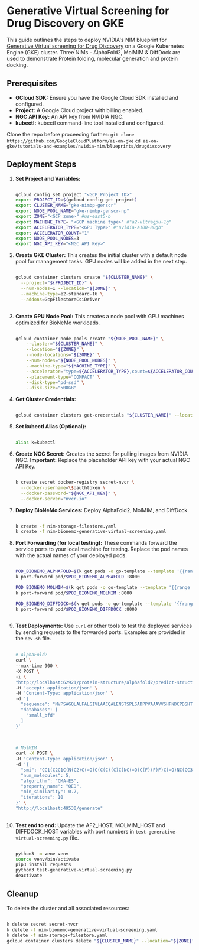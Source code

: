 # Generative Virtual Screening for Drug Discovery on GKE

This guide outlines the steps to deploy NVIDIA's NIM blueprint for [Generative Virtual screening for Drug Discovery](https://build.nvidia.com/nvidia/generative-virtual-screening-for-drug-discovery) on a Google Kubernetes Engine (GKE) cluster. Three NIMs - AlphaFold2, MolMIM & DiffDock are used to demonstrate Protein folding, molecular generation and protein docking.

## Prerequisites

* **GCloud SDK:** Ensure you have the Google Cloud SDK installed and configured.
* **Project:**  A Google Cloud project with billing enabled.
* **NGC API Key:** An API key from NVIDIA NGC.
* **kubectl:**  kubectl command-line tool installed and configured.

Clone the repo before proceeding further:
`git clone https://github.com/GoogleCloudPlatform/ai-on-gke`
`cd ai-on-gke/tutorials-and-examples/nvidia-nim/blueprints/drugdiscovery`

## Deployment Steps

1. **Set Project and Variables:**

    ```bash

    gcloud config set project "<GCP Project ID>"
    export PROJECT_ID=$(gcloud config get project)
    export CLUSTER_NAME="gke-nimbp-genscr"
    export NODE_POOL_NAME="gke-nimbp-genscr-np"
    export ZONE="<GCP zone>" #us-east5-b
    export MACHINE_TYPE= "<GCP machine type>" #"a2-ultragpu-1g"
    export ACCELERATOR_TYPE="<GPU Type>" #"nvidia-a100-80gb"
    export ACCELERATOR_COUNT="1"
    export NODE_POOL_NODES=3
    export NGC_API_KEY="<NGC API Key>"

    ```

2. **Create GKE Cluster:** This creates the initial cluster with a default node pool for management tasks. GPU nodes will be added in the next step.

    ```bash

    gcloud container clusters create "${CLUSTER_NAME}" \
      --project="${PROJECT_ID}" \
      --num-nodes=1 --location="${ZONE}" \
      --machine-type=e2-standard-16 \
      --addons=GcpFilestoreCsiDriver
  
    ```

3. **Create GPU Node Pool:** This creates a node pool with GPU machines optimized for BioNeMo workloads.

    ```bash

    gcloud container node-pools create "${NODE_POOL_NAME}" \
        --cluster="${CLUSTER_NAME}" \
        --location="${ZONE}" \
        --node-locations="${ZONE}" \
        --num-nodes="${NODE_POOL_NODES}" \
        --machine-type="${MACHINE_TYPE}" \
        --accelerator="type=${ACCELERATOR_TYPE},count=${ACCELERATOR_COUNT},gpu-driver-version=LATEST" \
        --placement-type="COMPACT" \
        --disk-type="pd-ssd" \
        --disk-size="500GB"
    
    ```

4. **Get Cluster Credentials:**

    ```bash

    gcloud container clusters get-credentials "${CLUSTER_NAME}" --location="${ZONE}"

    ```

5. **Set kubectl Alias (Optional):**

    ```bash
    
    alias k=kubectl

    ```

6. **Create NGC Secret:** Creates the secret for pulling images from NVIDIA NGC.  **Important:** Replace the placeholder API key with your actual NGC API Key.

    ```bash

    k create secret docker-registry secret-nvcr \
      --docker-username=\$oauthtoken \
      --docker-password="${NGC_API_KEY}" \
      --docker-server="nvcr.io"
    
    ```

7. **Deploy BioNeMo Services:** Deploy AlphaFold2, MolMIM, and DiffDock.

    ```bash

    k create -f nim-storage-filestore.yaml
    k create -f nim-bionemo-generative-virtual-screening.yaml 

    ```

8. **Port Forwarding (for local testing):**  These commands forward the service ports to your local machine for testing. Replace the pod names with the actual names of your deployed pods.

    ```bash

    POD_BIONEMO_ALPHAFOLD=$(k get pods -o go-template --template '{{range .items}}{{.metadata.name}}{{"\n"}}{{end}}' | grep '^alphafold2')
    k port-forward pod/$POD_BIONEMO_ALPHAFOLD :8000

    POD_BIONEMO_MOLMIM=$(k get pods -o go-template --template '{{range .items}}{{.metadata.name}}{{"\n"}}{{end}}' | grep '^molmim')
    k port-forward pod/$POD_BIONEMO_MOLMIM :8000
    
    POD_BIONEMO_DIFFDOCK=$(k get pods -o go-template --template '{{range .items}}{{.metadata.name}}{{"\n"}}{{end}}' | grep '^diffdock')
    k port-forward pod/$POD_BIONEMO_DIFFDOCK :8000
  
    ```

9. **Test Deployments:**  Use `curl` or other tools to test the deployed services by sending requests to the forwarded ports.  Examples are provided in the `dev.sh` file.

    ```bash
  
    # AlphaFold2
    curl \
    --max-time 900 \
    -X POST \
    -i \
    "http://localhost:62921/protein-structure/alphafold2/predict-structure-from-sequence" \
    -H 'accept: application/json' \
    -H 'Content-Type: application/json' \
    -d '{
      "sequence": "MVPSAGQLALFALGIVLAACQALENSTSPLSADPPVAAAVVSHFNDCPDSHTQFCFHGTCRFLVQEDKPACVCHSGYVGARCEHADLLAVVAASQKKQAITALVVVSIVALAVLIITCVLIHCCQVRKHCEWCRALICRHEKPSALLKGRTACCHSETVV",
      "databases": [
        "small_bfd"
      ]
    }'
  
    ```
  
    ```bash
  
    # MolMIM
    curl -X POST \
    -H 'Content-Type: application/json' \
    -d '{
      "smi": "CC1(C2C1C(N(C2)C(=O)C(C(C)(C)C)NC(=O)C(F)(F)F)C(=O)NC(CC3CCNC3=O)C#N)C",
      "num_molecules": 5,
      "algorithm": "CMA-ES",
      "property_name": "QED",
      "min_similarity": 0.7,
      "iterations": 10
    }' \
    "http://localhost:49530/generate"
  
    ```

10. **Test end to end:**
    Update the AF2_HOST, MOLMIM_HOST and DIFFDOCK_HOST variables with port numbers in `test-generative-virtual-screening.py` file.

    ```bash

    python3 -m venv venv
    source venv/bin/activate
    pip3 install requests
    python3 test-generative-virtual-screening.py
    deactivate

    ```

## Cleanup

   To delete the cluster and all associated resources:

   ```bash

   k delete secret secret-nvcr
   k delete -f nim-bionemo-generative-virtual-screening.yaml
   k delete -f nim-storage-filestore.yaml
   gcloud container clusters delete "${CLUSTER_NAME}" --location="${ZONE}"

   ```

